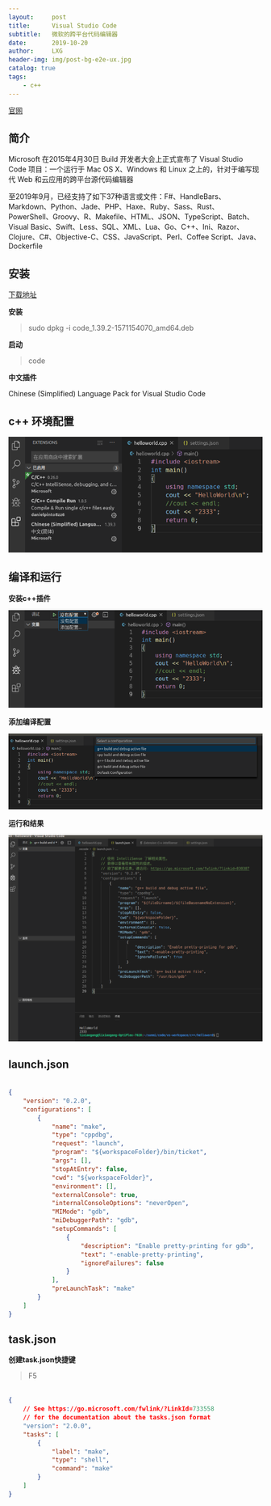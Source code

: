 ```yaml
---
layout:     post
title:      Visual Studio Code
subtitle:   微软的跨平台代码编辑器
date:       2019-10-20
author:     LXG
header-img: img/post-bg-e2e-ux.jpg
catalog: true
tags:
    - c++
---
```


[官网](https://visualstudio.microsoft.com/zh-hans/vs/)

## 简介

Microsoft 在2015年4月30日 Build 开发者大会上正式宣布了 Visual Studio Code 项目：一个运行于 Mac OS X、Windows 和 Linux 之上的，针对于编写现代 Web 和云应用的跨平台源代码编辑器

至2019年9月，已经支持了如下37种语言或文件：F#、HandleBars、Markdown、Python、Jade、PHP、Haxe、Ruby、Sass、Rust、PowerShell、Groovy、R、Makefile、HTML、JSON、TypeScript、Batch、Visual Basic、Swift、Less、SQL、XML、Lua、Go、C++、Ini、Razor、Clojure、C#、Objective-C、CSS、JavaScript、Perl、Coffee Script、Java、Dockerfile

## 安装

[下载地址](https://code.visualstudio.com/Download)

**安装**

> sudo dpkg -i code_1.39.2-1571154070_amd64.deb

**启动**

> code

**中文插件**

Chinese (Simplified) Language Pack for Visual Studio Code

## c++ 环境配置

![visual_studio_code](/images/visual_studio/visual_studio_code.png)

## 编译和运行

**安装c++插件**

![config_1](/images/visual_studio/config_1.png)

**添加编译配置**

![config_2](/images/visual_studio/config_2.png)

**运行和结果**

![config_3](/images/visual_studio/config_3.png)

## launch.json

```json

{
    "version": "0.2.0",
    "configurations": [
        {
            "name": "make",                                                 // 配置名称，将会在启动配置的下拉菜单中显示
            "type": "cppdbg",                                               // 配置类型，这里只能为cppdbg
            "request": "launch",                                            // 请求配置类型，可以为launch（启动）或attach（附加）
            "program": "${workspaceFolder}/bin/ticket",                     // 将要进行调试的程序的路径
            "args": [],                                                     // 程序调试时传递给程序的命令行参数，一般设为空即可
            "stopAtEntry": false,                                           // 设为true时程序将暂停在程序入口处，我一般设置为true
            "cwd": "${workspaceFolder}",                                    // 调试程序时的工作目录
            "environment": [],                                              // （环境变量？）
            "externalConsole": true,                                        // 调试时是否显示控制台窗口，一般设置为true显示控制台
            "internalConsoleOptions": "neverOpen",                          // 如果不设为neverOpen，调试时会跳到“调试控制台”选项卡，你应该不需要对gdb手动输命令吧？
            "MIMode": "gdb",                                                // 指定连接的调试器，可以为gdb或lldb。但目前lldb在windows下没有预编译好的版本。
            "miDebuggerPath": "gdb",                                        // 调试器路径，Windows下后缀不能省略，Linux下则去掉
            "setupCommands": [                                              // 用处未知，模板如此
                {
                    "description": "Enable pretty-printing for gdb",
                    "text": "-enable-pretty-printing",
                    "ignoreFailures": false
                }
            ],
            "preLaunchTask": "make"                                         // 调试会话开始前执行的任务，一般为编译程序。与tasks.json的label相对应
        }
    ]
}

```

## task.json

**创建task.json快捷键**

> F5

```json

{
    // See https://go.microsoft.com/fwlink/?LinkId=733558
    // for the documentation about the tasks.json format
    "version": "2.0.0",
    "tasks": [
        {
            "label": "make",
            "type": "shell",
            "command": "make"
        }
    ]
}

```






